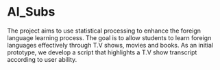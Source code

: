 # AI_Subs
The project aims to use statistical processing to enhance the foreign language learning process. The goal is to allow students to learn foreign languages effectively through T.V shows, movies and books. As an initial prototype, we develop a script that highlights a T.V show transcript according to user ability. 



